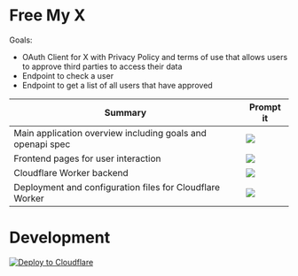 # Free My X

Goals:

- OAuth Client for X with Privacy Policy and terms of use that allows users to approve third parties to access their data
- Endpoint to check a user
- Endpoint to get a list of all users that have approved

| Summary                                                    | Prompt it                                                                                                                                                                                                                                                                                                                                                                                     |
| ---------------------------------------------------------- | --------------------------------------------------------------------------------------------------------------------------------------------------------------------------------------------------------------------------------------------------------------------------------------------------------------------------------------------------------------------------------------------- |
| Main application overview including goals and openapi spec | [![](https://b.lmpify.com/overview)](https://lmpify.com?q=https%3A%2F%2Fuuithub.com%2Fjanwilmake%2Ffreemyx%2Ftree%2Fmain%3FpathPatterns%3DREADME.md%26pathPatterns%3DTODO.md%26pathPatterns%3Dopenapi.json%0A%0ASummarize%20the%20main%20goals%2C%20features%2C%20and%20deployment%20process%20of%20this%20application.)                                                                      |
| Frontend pages for user interaction                        | [![](https://b.lmpify.com/web_ui)](https://lmpify.com?q=https%3A%2F%2Fuuithub.com%2Fjanwilmake%2Ffreemyx%2Ftree%2Fmain%3FpathPatterns%3Dindex.html%26pathPatterns%3Dprivacy.html%26pathPatterns%3Dterms.html%26pathPatterns%3Dterms.html.md%0A%0ADescribe%20the%20user%20interface%2C%20design%20principles%2C%20and%20privacy%2Fterms%20information%20presented%20in%20these%20pages.)       |
| Cloudflare Worker backend                                  | [![](https://b.lmpify.com/api_server)](https://lmpify.com?q=https%3A%2F%2Fuuithub.com%2Fjanwilmake%2Ffreemyx%2Ftree%2Fmain%3FpathPatterns%3Dmain.ts%0A%0AExplain%20the%20API%20endpoints%2C%20authentication%20middleware%2C%20data%20storage%2C%20and%20user%20liberation%20logic%20implemented.)                                                                                            |
| Deployment and configuration files for Cloudflare Worker   | [![](https://b.lmpify.com/deployment)](https://lmpify.com?q=https%3A%2F%2Fuuithub.com%2Fjanwilmake%2Ffreemyx%2Ftree%2Fmain%3FpathPatterns%3Dwrangler.jsonc%26pathPatterns%3Dpackage.json%26pathPatterns%3D.dev.vars.example%26pathPatterns%3D.gitignore%26pathPatterns%3D.assetsignore%0A%0AOutline%20the%20deployment%20configuration%2C%20environment%20variables%2C%20and%20dependencies.) |

# Development

[![Deploy to Cloudflare](https://deploy.workers.cloudflare.com/button)](https://deploy.workers.cloudflare.com/?url=https://github.com/janwilmake/freemyx) <!-- for easy deployment, ensure to add this into the readme of the created project -->
